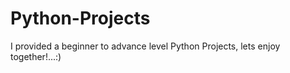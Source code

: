 # Python-Projects
I provided a beginner to advance level Python Projects, lets enjoy together!...:)
